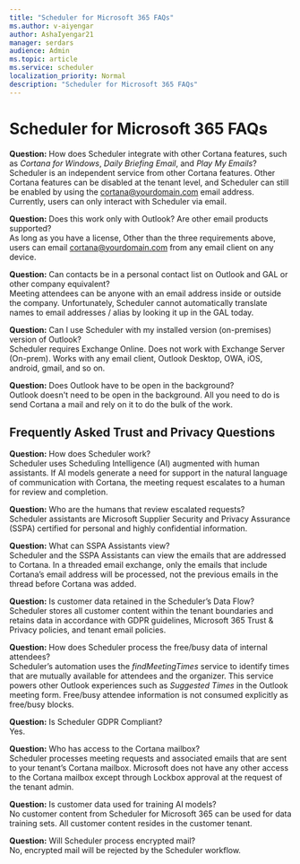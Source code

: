 ```yaml
---
title: "Scheduler for Microsoft 365 FAQs"
ms.author: v-aiyengar
author: AshaIyengar21
manager: serdars
audience: Admin
ms.topic: article
ms.service: scheduler
localization_priority: Normal
description: "Scheduler for Microsoft 365 FAQs"
---
```

# Scheduler for Microsoft 365 FAQs

**Question:** How does Scheduler integrate with other Cortana features, such as *Cortana for Windows*, *Daily Briefing Email*, and *Play My Emails*?</br>
Scheduler is an independent service from other Cortana features. Other Cortana features can be disabled at the tenant level, and Scheduler can still be enabled by using the cortana@yourdomain.com email address. Currently, users can only interact with Scheduler via email.

**Question:** Does this work only with Outlook? Are other email products supported?</br>
As long as you have a license, Other than the three requirements above, users can email cortana@yourdomain.com from any email client on any device.

**Question:** Can contacts be in a personal contact list on Outlook and GAL or other company equivalent?</br>
Meeting attendees can be anyone with an email address inside or outside the company. Unfortunately, Scheduler cannot automatically translate names to email addresses / alias by looking it up in the GAL today.

**Question:** Can I use Scheduler with my installed version (on-premises) version of Outlook?</br>
Scheduler requires Exchange Online. Does not work with Exchange Server (On-prem). Works with any email client, Outlook Desktop, OWA, iOS, android, gmail, and so on.

**Question:** Does Outlook have to be open in the background?</br>
Outlook doesn't need to be open in the background. All you need to do is send Cortana a mail and rely on it to do the bulk of the work.

## Frequently Asked Trust and Privacy Questions

**Question:** How does Scheduler work?</br>
Scheduler uses Scheduling Intelligence (AI) augmented with human assistants. If AI models generate a need for support in the natural language of communication with Cortana, the meeting request escalates to a human for review and completion.

**Question:** Who are the humans that review escalated requests? </br>
Scheduler assistants are Microsoft Supplier Security and Privacy Assurance (SSPA) certified for personal and highly confidential information. 

**Question:** What can SSPA Assistants view?</br>
Scheduler and the SSPA Assistants can view  the emails that are addressed to Cortana. In a threaded email exchange, only the emails that include Cortana’s email address will be processed, not the previous emails in the thread before Cortana was added.   

**Question:** Is customer data retained in the Scheduler’s Data Flow?​ </br>
Scheduler stores all customer content within the tenant boundaries and retains data in accordance with GDPR guidelines, Microsoft 365 Trust & Privacy policies, and tenant email policies.

**Question:** How does Scheduler process the free/busy data of internal attendees?​ </br>
Scheduler’s automation uses the *findMeetingTimes* service to identify times that are mutually available for attendees and the organizer. This service powers other Outlook experiences such as *Suggested Times* in the Outlook meeting form. Free/busy attendee information is not consumed explicitly as free/busy blocks.​ 

**Question:** Is Scheduler GDPR Compliant? </br>
Yes.

**Question:** Who has access to the Cortana mailbox? </br>
Scheduler processes meeting requests and associated emails that are sent to your tenant’s Cortana mailbox. Microsoft does not have any other access to the Cortana mailbox except through Lockbox approval at the request of the tenant admin.  

**Question:** Is customer data used for training AI models?</br>
No customer content from Scheduler for Microsoft 365 can be used for data training sets. All customer content resides in the customer tenant. ​ 

**Question:** Will Scheduler process encrypted mail?</br>
No, encrypted mail will be rejected by the Scheduler workflow. 




